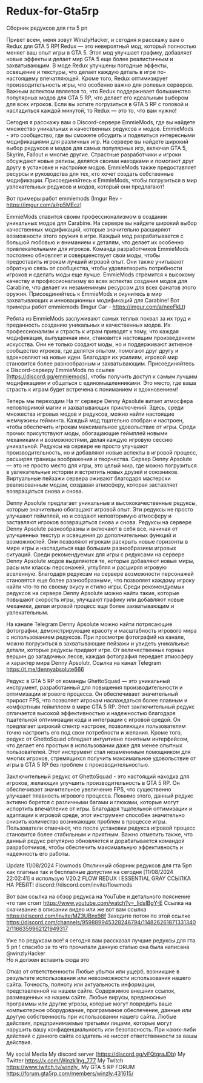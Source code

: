 # Redux-for-Gta5rp
Сборник редуксов для гта 5 рп


Привет всем, меня зовут WinzlyHacker, и сегодня я расскажу вам о Redux для GTA 5 RP! Redux — это невероятный мод, который полностью меняет ваш опыт игры в GTA 5. Этот мод улучшает графику, добавляет новые эффекты и делает мир GTA 5 еще более реалистичным и захватывающим. В моде Redux улучшены погодные эффекты, освещение и текстуры, что делает каждую деталь в игре по-настоящему впечатляющей. Кроме того, Redux оптимизирует производительность игры, что особенно важно для ролевых серверов. Важным аспектом является то, что Redux поддерживает большинство популярных модов для GTA 5 RP, что делает его идеальным выбором для всех игроков. Если вы хотите погрузиться в GTA 5 RP с головой и насладиться каждой минутой, то Redux — это то, что вам нужно!

 Сегодня я расскажу вам о Discord-сервере EmmieMods, где вы найдете множество уникальных и качественных редуксов и модов. EmmieMods - это сообщество, где вы сможете обсудить и поделиться интересными модификациями для различных игр. На сервере вы найдете широкий выбор редуксов и модов для самых популярных игр, включая GTA 5, Skyrim, Fallout и многие другие. Страстные разработчики и игроки обсуждают новые релизы, делятся своими находками и помогают друг другу в установке и настройке модов. EmmieMods также предоставляет ресурсы и руководства для тех, кто хочет создать собственные модификации. Присоединяйтесь к EmmieMods, чтобы погрузиться в мир увлекательных редуксов и модов, который они предлагают!

Вот примеры работ emmiemods (Imgur Rev - https://imgur.com/a/rp5MEcz)

EmmieMods славится своим профессионализмом в создании уникальных модов для Carabine. На сервере вы найдете широкий выбор качественных модификаций, которые значительно расширяют возможности этого оружия в игре. Каждый мод разрабатывается с большой любовью и вниманием к деталям, что делает их особенно привлекательными для игроков. Команда разработчиков EmmieMods постоянно обновляет и совершенствует свои моды, чтобы предоставить игрокам лучший игровой опыт. Они также учитывают обратную связь от сообщества, чтобы удовлетворить потребности игроков и сделать моды еще лучше. EmmieMods стремится к высокому качеству и профессионализму во всех аспектах создания модов для Carabine, что делает их незаменимым ресурсом для всех фанатов этого оружия. Присоединяйтесь к EmmieMods и окунитесь в мир захватывающих и инновационных модификаций для Carabine! Вот примеры работ emmiemods (Imgur Car - https://imgur.com/a/neeFkLt)

Ребята из EmmieMods заслуживают самых теплых похвал за их труд и преданность созданию уникальных и качественных модов. Их профессионализм и страсть к играм приводят к тому, что каждая модификация, выпущенная ими, становится настоящим произведением искусства. Они не только создают моды, но и поддерживают активное сообщество игроков, где делятся опытом, помогают друг другу и вдохновляют на новые идеи. Благодаря их усилиям, игровой мир становится более разнообразным и захватывающим. Присоединяйтесь к Discord-серверу EmmieMods по ссылке [https://discord.gg/emmiemods], чтобы получить доступ к самым лучшим модификациям и общаться с единомышленниками. Это место, где ваша страсть к играм будет встречена с пониманием и вдохновением!

Теперь мы переходим На тг сервере Denny Apsolute витает атмосфера неповторимой магии и захватывающих приключений. Здесь, среди множества игровых модов и редуксов, можно найти настоящие жемчужины гейминга. Каждый мод тщательно отобран и настроен, чтобы обеспечить игрокам максимальное удовольствие от игры. Среди прочих присутствуют моды, обогащающие геймплей новыми механиками и возможностями, делая каждую игровую сессию уникальной. Редуксы на сервере не просто улучшают производительность, но и добавляют новые аспекты в игровой процесс, расширяя границы воображения и творчества. Сервер Denny Apsolute — это не просто место для игры, это целый мир, где можно погрузиться в увлекательные истории и встретить новых друзей и союзников. Виртуальные пейзажи сервера оживают благодаря мастерски реализованным модам, создавая атмосферу, которая заставляет возвращаться снова и снова. 

Denny Apsolute предлагает уникальные и высококачественные редуксы, которые значительно обогащают игровой опыт. Эти редуксы не просто улучшают геймплей, но и создают неповторимую атмосферу и заставляют игроков возвращаться снова и снова. Редуксы на сервере Denny Apsolute разнообразны и включают в себя все, начиная от улучшенных текстур и освещения до дополнительных функций и возможностей. Они позволяют игрокам раскрыть новые горизонты в мире игры и насладиться еще большим разнообразием игровых ситуаций. Среди рекомендуемых для игры с редуксами на сервере Denny Apsolute модов выделяются те, которые добавляют новые миры, расы или классы персонажей, углубляя и расширяя игровую вселенную. Благодаря редуксам на сервере возможности персонажей становятся еще более разнообразными, что позволяет каждому игроку найти что-то по своему вкусу и стилю игры. Среди рекомендуемых редуксов на сервере Denny Apsolute можно найти такие, которые повышают скорость игры, улучшают графику или добавляют новые механики, делая игровой процесс еще более захватывающим и увлекательным.

На канале Telegram Denny Apsolute можно найти потрясающие фотографии, демонстрирующие красоту и масштабность игрового мира с использованием редуксов. При просмотре фотографий на канале, можно погрузиться в захватывающие пейзажи и увидеть уникальные детали, которые редуксы придают игре. От величественных горных вершин до загадочных лесов, каждая фотография передает атмосферу и характер мира Denny Apsolutr. Ссылка на канал Telegram https://t.me/dennyabsolute666

Редукс в GTA 5 RP от команды GhettoSquad — это уникальный инструмент, разработанный для повышения производительности и оптимизации игрового процесса. Он обеспечивает значительный прирост FPS, что позволяет игрокам наслаждаться более плавным и комфортным геймплеем в мире GTA 5 RP. Этот заключительный редукс отличается высокой эффективностью и надежностью благодаря тщательной оптимизации кода и интеграции с игровой средой. Он предлагает широкий спектр настроек, позволяющих пользователям точно настроить его под свои потребности и желания. Кроме того, редукс от GhettoSquad обладает интуитивно понятным интерфейсом, что делает его простым в использовании даже для менее опытных пользователей. Этот инструмент стал незаменимым помощником для многих игроков, стремящихся получить максимальное удовольствие от игры в GTA 5 RP без проблем с производительностью.

Заключительный редукс от GhettoSquad - это настоящий находка для игроков, желающих улучшить производительность в GTA 5 RP. Он обеспечивает значительное увеличение FPS, что существенно улучшает плавность игрового процесса. Помимо этого, данный редукс активно борется с различными багами и глюками, которые могут испортить впечатление от игры. Благодаря тщательной оптимизации и адаптации к игровой среде, этот инструмент способен значительно снизить количество возникающих проблем в процессе игры. Пользователи отмечают, что после установки редукса игровой процесс становится более стабильным и приятным. Важно отметить также, что данный редукс регулярно обновляется и дорабатывается командой разработчиков, чтобы обеспечить максимальную эффективность и надежность его работы.

Update 11/08/2024
Flowmods Откличный сборник редуксов для гта 5рп как платные так и бесплатные допустим на сегодня [11/08/2024 22:02:41] я использую V20.2 FLOW REDUX I ESSENTIAL GRAY ССЫЛКА НА РЕБЯТ! discord://discord.com/invite/flowmods

Вот вам ссылка на обзор редукса на YouTube и детального пояснение что там стоит https://www.youtube.com/watch?v=_IidsIBgY-E Ссылка на скачивание в описании видео или же вот вам ссылка https://discord.com/invite/MZ3UBnx98f Заходите потом по этой ссылке https://discord.com/channels/959889945328246794/1148262618713313402/1166359962121949317

Уже по редуксам все! я сегодня вам рассказал лучшие редуксы для гта 5 рп ! спасибо за то что прочитали данную статью она была написана @winzlyHacker  
Но я должен вставить сюда это

 
Отказ от ответственности
Любые убытки или ущерб, возникшие в результате использования или невозможности использования нашего сайта. Точность, полноту или актуальность информации, представленной на нашем сайте. Содержимое внешних ссылок, размещенных на нашем сайте. Любые вирусы, вредоносные программы или другие угрозы, которые могут повредить ваше компьютерное оборудование, программное обеспечение, данные или другую собственность при использовании нашего сайта. Любые действия, предпринимаемые третьими лицами, которые могут нарушить вашу конфиденциальность или безопасность. При каких-либи действий с данного сайта создатель не ниссет ответственности за вашы действия.

My social Media 
My discord server (https://discord.gg/vFQtgraJDb)
My Twitter https://x.com/Winzk1ng_777
My Twitch https://www.twitch.tv/winzly_
My GTA 5 RP FORUM https://forum.gta5rp.com/members/winzly.431615/

